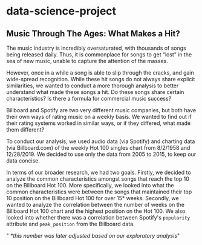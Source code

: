 # data-science-project
## Music Through The Ages: What Makes a Hit?
The music industry is incredibly oversaturated, with thousands of songs being released daily. Thus, it is commonplace for songs to get “lost” in the sea of new music, unable to capture the attention of the masses.

However, once in a while a song is able to slip through the cracks, and gain wide-spread recognition. While these hit songs do not always share explicit similarities, we wanted to conduct a more thorough analysis to better understand what made these songs a hit. Do these songs share certain characteristics? Is there a formula for commercial music success?

Billboard and Spotify are two very different music companies, but both have their own ways of rating music on a weekly basis. We wanted to find out if their rating systems worked in similar ways, or if they differed, what made them different?

To conduct our analysis, we used audio data (via Spotify) and charting data (via Billboard.com) of the weekly Hot 100 singles chart from 8/2/1958 and 12/28/2019. We decided to use only the data from 2005 to 2015, to keep our data concise.

In terms of our broader research, we had two goals. Firstly, we decided to analyze the common characteristics amongst songs that reach the top 10 on the Billboard Hot 100. More specifically, we looked into what the common characteristics were between the songs that maintained their top 10 position on the Billboard Hot 100 for over 15* weeks. Secondly, we wanted to analyze the correlation between the number of weeks on the Billboard Hot 100 chart and the highest position on the Hot 100. We also looked into whether there was a correlation between Spotify's `popularity` attribute and `peak_position` from the Billboard data.

"<em> *this number was later adjusted based on our exploratory analysis</em>"
